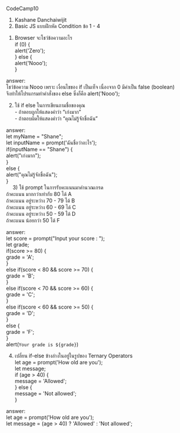 CodeCamp10  
1. Kashane Danchaiwijit  
2. Basic JS แบบฝึกหัด Condition ข้อ 1 - 4    


1) Browser จะโชว์ข้อความอะไร  
if (0) {  
	alert('Zero');  
	} else {  
	alert('Nooo');  
	}  

answer:  
    โชว์ข้อความ Nooo เพราะ เงื่อนไขของ if เป็นเท็จ เนื่องจาก 0 มีค่าเป็น false (boolean)  
    จึงทำให้โปรแกรมทำคำสั่งของ else ซึ่งก็คือ alert('Nooo');  

2) ใช้ if else ในการเขียนถามชื่อของคุณ  
        - ถ้าตอบถูกให้แสดงคำว่า “เก่งมาก”  
        - ถ้าตอบผิดให้แสดงคำว่า “คุณไม่รู้จักชื่อฉัน”  

answer:  
let myName = "Shane";  
let inputName = prompt('ฉันชื่อว่าอะไร');  
if(inputName == "Shane") {  
    alert("เก่งมาก");  
}  
else {  
    alert("คุณไม่รู้จักชื่อฉัน");  
}  
 
3) ใช้ prompt ในการรับคะแนนมาคำนวณเกรด  
            ถ้าคะแนน มากกว่าเท่ากับ 80      ได้ A  
            ถ้าคะแนน อยู่ระหว่าง 70 - 79 	ได้ B  
            ถ้าคะแนน อยู่ระหว่าง 60 - 69 	ได้ C  
            ถ้าคะแนน อยู่ระหว่าง 50 - 59 	ได้ D  
            ถ้าคะแนน น้อยกว่า 50           ได้ F  

answer:  
let score = prompt("Input your score : ");  
let grade;  
if(score >= 80) {  
    grade = 'A';  
}  
else if(score < 80 && score >= 70) {  
    grade = 'B';  
}  
else if(score < 70 && score >= 60) {  
    grade = 'C';  
}  
else if(score < 60 && score >= 50) {  
    grade = 'D';  
}  
else {  
    grade = 'F';  
}  
alert(`Your grade is ${grade}`)  


4) เปลี่ยน if-else ข้างล่างในอยู่ในรูปของ Ternary Operators  
        let age = prompt('How old are you');  
        let message;  
        if (age > 40) {  
            message = 'Allowed';  
        } else {  
            message = 'Not allowed';  
        }  

answer:  
let age = prompt('How old are you');  
let message = (age > 40) ? 'Allowed' : 'Not allowed';  


